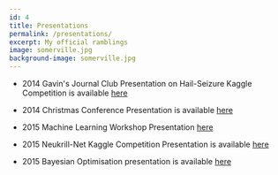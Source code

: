 ```yaml
---
id: 4
title: Presentations
permalink: /presentations/
excerpt: My official ramblings
image: somerville.jpg
background-image: somerville.jpg
---
```



- 2014 Gavin's Journal Club Presentation on Hail-Seizure Kaggle Competition is available [here](http://gngdb.github.io/jcpresentation.html)

- 2014 Christmas Conference Presentation is available [here](robot_revolution.html)

- 2015 Machine Learning Workshop Presentation [here](getting_into_ml.html)

- 2015 Neukrill-Net Kaggle Competition Presentation is available [here](NDSB.html)

- 2015 Bayesian Optimisation presentation is available [here](bayesopt.html)
